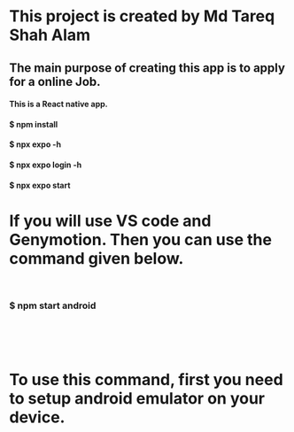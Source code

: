 <h1>This project is created by Md Tareq Shah Alam</h1>
<h2>The main purpose of creating this app is to apply for a online Job.</h2>



<h4>This is a React native app.</h4>


<h4>$ npm install</h4>
<h4>$ npx expo -h</h4>
<h4>$ npx expo login -h</h4>
<h4>$ npx expo start</h4>


<h1>If you will use VS code and Genymotion. Then you can use the command given below.</h1>
<br />
<h3>$ npm start android</h3>
<br />
<br />
<br />
<h1>To use this command, first you need to setup android emulator on your device.</h1>